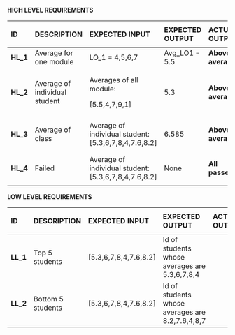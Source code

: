 ﻿

**HIGH LEVEL REQUIREMENTS**



|**ID**|<p>**DESCRIPTION**</p><p></p>|**EXPECTED INPUT**|**EXPECTED OUTPUT**|**ACTUAL OUTPUT**|
| :- | :- | :- | :- | :- |
|**HL\_1**|Average for one module|LO\_1 = 4,5,6,7|Avg\_LO1 = 5.5|**Above average**|
|**HL\_2**|Average of individual student |<p>Averages of all module:</p><p>[5.5,4,7,9,1]</p>|<p></p><p>5.3</p>|**Above average**|
|**HL\_3**|Average of class|Average of individual student: [5.3,6,7,8,4,7.6,8.2]|<p></p><p>6.585</p>|<p></p><p>**Above average**</p>|
|**HL\_4**|Failed|Average of individual student: [5.3,6,7,8,4,7.6,8.2]|<p></p><p>None</p>|<p></p><p>**All passed**</p>|



**LOW LEVEL REQUIREMENTS**



|**ID**|<p>**DESCRIPTION**</p><p></p>|**EXPECTED INPUT**|**EXPECTED OUTPUT**|**ACTUAL OUTPUT**|
| :- | :- | :- | :- | :- |
|**LL\_1**|Top 5 students |[5.3,6,7,8,4,7.6,8.2]|Id of students whose averages are 5.3,6,7,8,4||
|**LL\_2**|Bottom 5 students|[5.3,6,7,8,4,7.6,8.2]|Id of students whose averages are 8.2,7.6,4,8,7||

